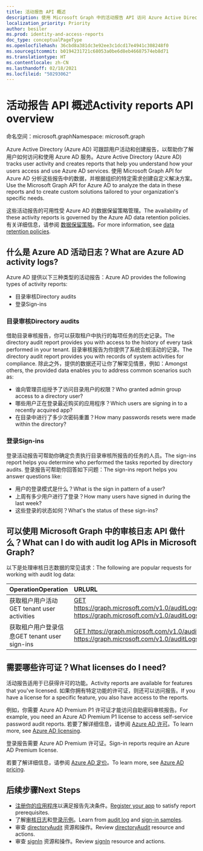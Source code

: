```yaml
---
title: 活动报告 API 概述
description: 使用 Microsoft Graph 中的活动报告 API 访问 Azure Active Directory 创建的报告，跟踪租户中的用户活动。
localization_priority: Priority
author: besiler
ms.prod: identity-and-access-reports
doc_type: conceptualPageType
ms.openlocfilehash: 36cbd8a381dc3e92ee3c1dcd17e4941c308248f0
ms.sourcegitcommit: b0194231721c68053a0be6d8eb46687574eb8d71
ms.translationtype: HT
ms.contentlocale: zh-CN
ms.lasthandoff: 02/18/2021
ms.locfileid: "50293062"
---
```

# <a name="activity-reports-api-overview"></a><span data-ttu-id="7a1c2-103">活动报告 API 概述</span><span class="sxs-lookup"><span data-stu-id="7a1c2-103">Activity reports API overview</span></span>

<span data-ttu-id="7a1c2-104">命名空间：microsoft.graph</span><span class="sxs-lookup"><span data-stu-id="7a1c2-104">Namespace: microsoft.graph</span></span>

<span data-ttu-id="7a1c2-105">Azure Active Directory (Azure AD) 可跟踪用户活动和创建报告，以帮助你了解用户如何访问和使用 Azure AD 服务。</span><span class="sxs-lookup"><span data-stu-id="7a1c2-105">Azure Active Directory (Azure AD) tracks user activity and creates reports that help you understand how your users access and use Azure AD services.</span></span> <span data-ttu-id="7a1c2-106">使用 Microsoft Graph API for Azure AD 分析这些报告中的数据，并根据组织的特定需求创建自定义解决方案。</span><span class="sxs-lookup"><span data-stu-id="7a1c2-106">Use the Microsoft Graph API for Azure AD to analyze the data in these reports and to create custom solutions tailored to your organization's specific needs.</span></span>

<span data-ttu-id="7a1c2-107">这些活动报告的可用性受 Azure AD 的数据保留策略管理。</span><span class="sxs-lookup"><span data-stu-id="7a1c2-107">The availability of these activity reports is governed by the Azure AD data retention policies.</span></span> <span data-ttu-id="7a1c2-108">有关详细信息，请参阅 [数据保留策略](https://docs.microsoft.com/azure/active-directory/reports-monitoring/reference-reports-data-retention#how-long-does-azure-ad-store-the-data)。</span><span class="sxs-lookup"><span data-stu-id="7a1c2-108">For more information, see [data retention policies](https://docs.microsoft.com/azure/active-directory/reports-monitoring/reference-reports-data-retention#how-long-does-azure-ad-store-the-data).</span></span>

## <a name="what-are-azure-ad-activity-logs"></a><span data-ttu-id="7a1c2-109">什么是 Azure AD 活动日志？</span><span class="sxs-lookup"><span data-stu-id="7a1c2-109">What are Azure AD activity logs?</span></span>

<span data-ttu-id="7a1c2-110">Azure AD 提供以下三种类型的活动报告：</span><span class="sxs-lookup"><span data-stu-id="7a1c2-110">Azure AD provides the following types of activity reports:</span></span>

- <span data-ttu-id="7a1c2-111">目录审核</span><span class="sxs-lookup"><span data-stu-id="7a1c2-111">Directory audits</span></span>
- <span data-ttu-id="7a1c2-112">登录</span><span class="sxs-lookup"><span data-stu-id="7a1c2-112">Sign-ins</span></span>

### <a name="directory-audits"></a><span data-ttu-id="7a1c2-113">目录审核</span><span class="sxs-lookup"><span data-stu-id="7a1c2-113">Directory audits</span></span>

<span data-ttu-id="7a1c2-114">借助目录审核报告，你可以获取租户中执行的每项任务的历史记录。</span><span class="sxs-lookup"><span data-stu-id="7a1c2-114">The directory audit report provides you with access to the history of every task performed in your tenant.</span></span> <span data-ttu-id="7a1c2-115">目录审核报告为你提供了系统合规活动的记录。</span><span class="sxs-lookup"><span data-stu-id="7a1c2-115">The directory audit report provides you with records of system activities for compliance.</span></span> <span data-ttu-id="7a1c2-116">除此之外，提供的数据还可让你了解常见情景，例如：</span><span class="sxs-lookup"><span data-stu-id="7a1c2-116">Amongst others, the provided data enables you to address common scenarios such as:</span></span>

- <span data-ttu-id="7a1c2-117">谁向管理员组授予了访问目录用户的权限？</span><span class="sxs-lookup"><span data-stu-id="7a1c2-117">Who granted admin group access to a directory user?</span></span>
- <span data-ttu-id="7a1c2-118">哪些用户正在登录最近购买的应用程序？</span><span class="sxs-lookup"><span data-stu-id="7a1c2-118">Which users are signing in to a recently acquired app?</span></span>
- <span data-ttu-id="7a1c2-119">在目录中进行了多少次密码重置？</span><span class="sxs-lookup"><span data-stu-id="7a1c2-119">How many passwords resets were made within the directory?</span></span>

### <a name="sign-ins"></a><span data-ttu-id="7a1c2-120">登录</span><span class="sxs-lookup"><span data-stu-id="7a1c2-120">Sign-ins</span></span>

<span data-ttu-id="7a1c2-121">登录活动报告可帮助你确定负责执行目录审核所报告的任务的人员。</span><span class="sxs-lookup"><span data-stu-id="7a1c2-121">The sign-ins report helps you determine who performed the tasks reported by directory audits.</span></span> <span data-ttu-id="7a1c2-122">登录报告可帮助你回答如下问题：</span><span class="sxs-lookup"><span data-stu-id="7a1c2-122">The sign-ins report helps you answer questions like:</span></span>

- <span data-ttu-id="7a1c2-123">用户的登录模式是什么？</span><span class="sxs-lookup"><span data-stu-id="7a1c2-123">What is the sign in pattern of a user?</span></span>
- <span data-ttu-id="7a1c2-124">上周有多少用户进行了登录？</span><span class="sxs-lookup"><span data-stu-id="7a1c2-124">How many users have signed in during the last week?</span></span>
- <span data-ttu-id="7a1c2-125">这些登录的状态如何？</span><span class="sxs-lookup"><span data-stu-id="7a1c2-125">What's the status of these sign-ins?</span></span>

## <a name="what-can-i-do-with-audit-log-apis-in-microsoft-graph"></a><span data-ttu-id="7a1c2-126">可以使用 Microsoft Graph 中的审核日志 API 做什么？</span><span class="sxs-lookup"><span data-stu-id="7a1c2-126">What can I do with audit log APIs in Microsoft Graph?</span></span>

<span data-ttu-id="7a1c2-127">以下是处理审核日志数据的常见请求：</span><span class="sxs-lookup"><span data-stu-id="7a1c2-127">The following are popular requests for working with audit log data:</span></span>

<span data-ttu-id="7a1c2-128">Operation</span><span class="sxs-lookup"><span data-stu-id="7a1c2-128">Operation</span></span> | <span data-ttu-id="7a1c2-129">URL</span><span class="sxs-lookup"><span data-stu-id="7a1c2-129">URL</span></span>
:----------|:----
<span data-ttu-id="7a1c2-130">获取租户用户活动</span><span class="sxs-lookup"><span data-stu-id="7a1c2-130">GET tenant user activities</span></span> | [<span data-ttu-id="7a1c2-131">GET https://graph.microsoft.com/v1.0/auditLogs/directoryAudits</span><span class="sxs-lookup"><span data-stu-id="7a1c2-131">GET https://graph.microsoft.com/v1.0/auditLogs/directoryAudits</span></span>](https://developer.microsoft.com/graph/graph-explorer?request=auditLogs/directoryAudits&version=v1.0)
<span data-ttu-id="7a1c2-132">获取租户用户登录信息</span><span class="sxs-lookup"><span data-stu-id="7a1c2-132">GET tenant user sign-ins</span></span> | [<span data-ttu-id="7a1c2-133">GET https://graph.microsoft.com/v1.0/auditLogs/signIns</span><span class="sxs-lookup"><span data-stu-id="7a1c2-133">GET https://graph.microsoft.com/v1.0/auditLogs/signIns</span></span>](https://developer.microsoft.com/graph/graph-explorer?request=auditLogs/signIns&version=v1.0)

## <a name="what-licenses-do-i-need"></a><span data-ttu-id="7a1c2-134">需要哪些许可证？</span><span class="sxs-lookup"><span data-stu-id="7a1c2-134">What licenses do I need?</span></span>

<span data-ttu-id="7a1c2-135">活动报告适用于已获得许可的功能。</span><span class="sxs-lookup"><span data-stu-id="7a1c2-135">Activity reports are available for features that you've licensed.</span></span> <span data-ttu-id="7a1c2-136">如果你拥有特定功能的许可证，则还可以访问报告。</span><span class="sxs-lookup"><span data-stu-id="7a1c2-136">If you have a license for a specific feature, you also have access to the reports.</span></span>

<span data-ttu-id="7a1c2-137">例如，你需要 Azure AD Premium P1 许可证才能访问自助密码审核报告。</span><span class="sxs-lookup"><span data-stu-id="7a1c2-137">For example, you need an Azure AD Premium P1 license to access self-service password audit reports.</span></span>  <span data-ttu-id="7a1c2-138">若要了解详细信息，请参阅 [Azure AD 许可](https://azure.microsoft.com/pricing/details/active-directory/)。</span><span class="sxs-lookup"><span data-stu-id="7a1c2-138">To learn more, see [Azure AD licensing](https://azure.microsoft.com/pricing/details/active-directory/).</span></span>

<span data-ttu-id="7a1c2-139">登录报告需要 Azure AD Premium 许可证。</span><span class="sxs-lookup"><span data-stu-id="7a1c2-139">Sign-in reports require an Azure AD Premium license.</span></span>

<span data-ttu-id="7a1c2-140">若要了解详细信息，请参阅 [Azure AD 定价](https://azure.microsoft.com/pricing/details/active-directory/)。</span><span class="sxs-lookup"><span data-stu-id="7a1c2-140">To learn more, see [Azure AD pricing](https://azure.microsoft.com/pricing/details/active-directory/).</span></span>

## <a name="next-steps"></a><span data-ttu-id="7a1c2-141">后续步骤</span><span class="sxs-lookup"><span data-stu-id="7a1c2-141">Next Steps</span></span>

- <span data-ttu-id="7a1c2-142">[注册你的应用程序](/azure/active-directory/active-directory-reporting-api-prerequisites-azure-portal)以满足报告先决条件。</span><span class="sxs-lookup"><span data-stu-id="7a1c2-142">[Register your app](/azure/active-directory/active-directory-reporting-api-prerequisites-azure-portal) to satisfy report prerequisites.</span></span> 
- <span data-ttu-id="7a1c2-143">了解[审核日志](/azure/active-directory/active-directory-reporting-api-audit-samples)和[登录示例](/azure/active-directory/active-directory-reporting-api-sign-in-activity-samples)。</span><span class="sxs-lookup"><span data-stu-id="7a1c2-143">Learn from [audit log](/azure/active-directory/active-directory-reporting-api-audit-samples) and [sign-in samples](/azure/active-directory/active-directory-reporting-api-sign-in-activity-samples).</span></span>  
- <span data-ttu-id="7a1c2-144">审查 [directoryAudit](directoryaudit.md) 资源和操作。</span><span class="sxs-lookup"><span data-stu-id="7a1c2-144">Review [directoryAudit](directoryaudit.md) resource and actions.</span></span>
- <span data-ttu-id="7a1c2-145">审查 [signIn](signin.md) 资源和操作。</span><span class="sxs-lookup"><span data-stu-id="7a1c2-145">Review [signIn](signin.md) resource and actions.</span></span> 
<!--
{
  "type": "#page.annotation",
  "suppressions": [
  ]
}
-->
